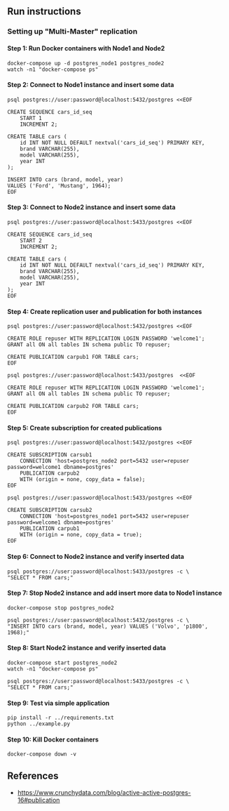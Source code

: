 ## Run instructions

### Setting up "Multi-Master" replication
#### Step 1: Run Docker containers with Node1 and Node2
```shell
docker-compose up -d postgres_node1 postgres_node2
watch -n1 "docker-compose ps"
```

#### Step 2: Connect to Node1 instance and insert some data
```shell
psql postgres://user:password@localhost:5432/postgres <<EOF

CREATE SEQUENCE cars_id_seq
    START 1
    INCREMENT 2;

CREATE TABLE cars (
    id INT NOT NULL DEFAULT nextval('cars_id_seq') PRIMARY KEY,
    brand VARCHAR(255),
    model VARCHAR(255),
    year INT
);
  
INSERT INTO cars (brand, model, year)
VALUES ('Ford', 'Mustang', 1964);
EOF
```

#### Step 3: Connect to Node2 instance and insert some data
```shell
psql postgres://user:password@localhost:5433/postgres <<EOF

CREATE SEQUENCE cars_id_seq
    START 2
    INCREMENT 2;

CREATE TABLE cars (
    id INT NOT NULL DEFAULT nextval('cars_id_seq') PRIMARY KEY,
    brand VARCHAR(255),
    model VARCHAR(255),
    year INT
);
EOF
```

#### Step 4: Create replication user and publication for both instances
```shell
psql postgres://user:password@localhost:5432/postgres <<EOF

CREATE ROLE repuser WITH REPLICATION LOGIN PASSWORD 'welcome1';
GRANT all ON all tables IN schema public TO repuser;

CREATE PUBLICATION carpub1 FOR TABLE cars;
EOF
```
```shell
psql postgres://user:password@localhost:5433/postgres  <<EOF 

CREATE ROLE repuser WITH REPLICATION LOGIN PASSWORD 'welcome1';
GRANT all ON all tables IN schema public TO repuser;

CREATE PUBLICATION carpub2 FOR TABLE cars;
EOF
```

#### Step 5: Create subscription for created publications
```shell
psql postgres://user:password@localhost:5432/postgres <<EOF

CREATE SUBSCRIPTION carsub1
    CONNECTION 'host=postgres_node2 port=5432 user=repuser password=welcome1 dbname=postgres'
    PUBLICATION carpub2
    WITH (origin = none, copy_data = false);
EOF
```
```shell
psql postgres://user:password@localhost:5433/postgres <<EOF

CREATE SUBSCRIPTION carsub2
    CONNECTION 'host=postgres_node1 port=5432 user=repuser password=welcome1 dbname=postgres'
    PUBLICATION carpub1
    WITH (origin = none, copy_data = true);
EOF
```

#### Step 6: Connect to Node2 instance and verify inserted data
```shell
psql postgres://user:password@localhost:5433/postgres -c \
"SELECT * FROM cars;"
```

#### Step 7: Stop Node2 instance and add insert more data to Node1 instance 
```shell
docker-compose stop postgres_node2
```

```shell
psql postgres://user:password@localhost:5432/postgres -c \
"INSERT INTO cars (brand, model, year) VALUES ('Volvo', 'p1800', 1968);"
```

#### Step 8: Start Node2 instance and verify inserted data
```shell
docker-compose start postgres_node2
watch -n1 "docker-compose ps"
```
```shell
psql postgres://user:password@localhost:5433/postgres -c \
"SELECT * FROM cars;" 
```

#### Step 9: Test via simple application
```shell
pip install -r ../requirements.txt
python ../example.py
```

#### Step 10: Kill Docker containers
```shell
docker-compose down -v
```

## References
- https://www.crunchydata.com/blog/active-active-postgres-16#publication